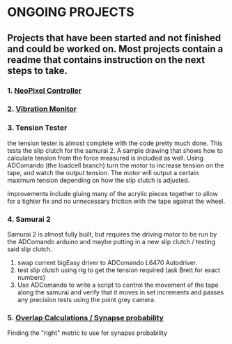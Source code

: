 # ONGOING PROJECTS
## Projects that have been started and not finished and could be worked on. Most projects contain a readme that contains instruction on the next steps to take.
### 1. [NeoPixel Controller](https://github.com/Lathomas42/NeoPixelController)
### 2. [Vibration Monitor](https://github.com/Lathomas42/VibrationMonitor)
### 3. Tension Tester
the tension tester is almost complete with the code pretty much done. This tests the slip clutch for the samurai 2. A sample drawing that shows how to calculate tension from the force measured is included as well.
Using ADComando (the loadcell branch) turn the motor to increase tension on the tape, and watch the output tension. The motor will output a certain maximum tension depending on how the slip clutch is adjusted. 

Improvements include gluing many of the acrylic pieces together to allow for a tighter fix and no unnecessary friction with the tape against the wheel.
### 4. Samurai 2
Samurai 2 is almost fully built, but requires the driving motor to be run by the ADComando arduino and maybe putting in a new slip clutch / testing said slip clutch.

1. swap current bigEasy driver to ADComando L6470 Autodriver.
2. test slip clutch using rig to get the tension required (ask Brett for exact numbers)
3. Use ADComando to write a script to control the movement of the tape along the samurai and verify that it moves in set increments and passes any precision tests using the point grey camera.

### 5. [Overlap Calculations / Synapse probability](https://github.com/Lathomas42/OverlapCalculations)
Finding the "right" metric to use for synapse probability
